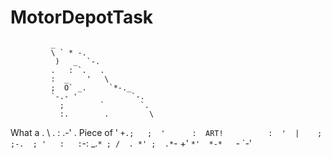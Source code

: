 # MotorDepotTask
             _ 
             \ ` * -. 
              )   _  `-. 
             .   : `.   . 
             :  _    '   \ 
             ;  O` _.     `*-._ 
             `-.- '            `-. 
               ;        `        `. 
               :.        .         \ 
 What a        . \  .    :   .-'   . 
 Piece of      '  `+.;   ;  '      : 
 ART!          :  '  |    ;       ;-. 
               ; '   :   :`-:     _.`* ;
              /  . *' ;  .*`- +'  `*' 
             *-*   `*-*  `*-*'
